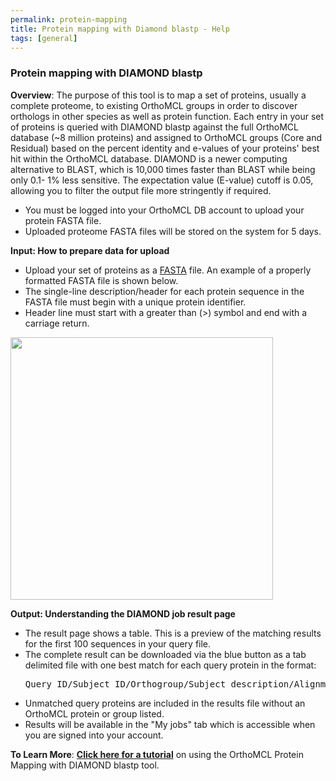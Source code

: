 ```yaml
---
permalink: protein-mapping
title: Protein mapping with Diamond blastp - Help
tags: [general]
---
```


<!-- no need for a title in this page -->

<div class="static-content">
  <h3>Protein mapping with DIAMOND blastp</h3>

  <p><b>Overview</b>: The purpose of this tool is to map a set of proteins, usually a complete proteome, to existing OrthoMCL groups in order to discover orthologs in other species as well as protein function. Each entry in your set of proteins is queried with DIAMOND blastp against the full OrthoMCL database (~8 million proteins) and assigned to OrthoMCL groups (Core and Residual) based on the percent identity and e-values of your proteins' best hit within the OrthoMCL database. DIAMOND is a newer computing alternative to BLAST, which is 10,000 times faster than BLAST while being only 0.1- 1% less sensitive. The expectation value (E-value) cutoff is 0.05, allowing you to filter the output file more stringently if required.
  <ul>
  <li>You must be logged into your OrthoMCL DB account to upload your protein FASTA file.</li>
  <li>Uploaded proteome FASTA files will be stored on the system for 5 days.</li>
  </ul>
  </p>

  <p><b>Input: How to prepare data for upload</b>
  <ul>
  <li>Upload your set of proteins as a <a href="https://zhanggroup.org/FASTA/#:~:text=What%20is%20FASTA%20format%3F,by%20lines%20of%20sequence%20data">FASTA</a> file. An example of a properly formatted FASTA file is shown below.</li>
  <li>The single-line description/header for each protein sequence in the FASTA file must begin with a unique protein identifier.</li>
  <li>Header line must start with a greater than (>) symbol and end with a carriage return.</li>
  </ul>
  </p>
  <img style="width: 30em" src="{{ "/assets/images/resources_tools/fasta_example.png" | absolute_url }}"/>

  <p><b>Output: Understanding the DIAMOND job result page</b>
  <ul>
  <li>The result page shows a table. This is a preview of the matching results for the first 100 sequences in your query file.</li>
  <li>The complete result can be downloaded via the blue button as a tab delimited file with one best match for each query protein in the format:
    <pre>Query_ID/Subject_ID/Orthogroup/Subject_description/Alignment_length/Percent_identity/e-value</pre>
  </li>
  <li>Unmatched query proteins are included in the results file without an OrthoMCL protein or group listed.</li>
  <li>Results will be available in the "My jobs" tab which is accessible when you are signed into your account.</li>
  </ul>
  </p>

  <p> <b>To Learn More</b>: <a href="{{'/documents/OrthoMCL_protein_mapping_tutorial.pdf' | absolute_url}}"><b>Click here for a tutorial</b></a> on using the OrthoMCL Protein Mapping with DIAMOND blastp tool.
  </p>
</div>

